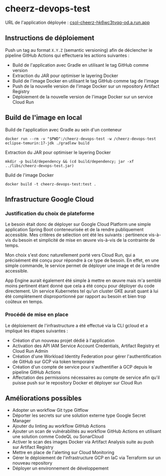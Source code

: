 # cheerz-devops-test

URL de l'application déployée : [csol-cheerz-hk6wc3tvqq-od.a.run.app](https://csol-cheerz-hk6wc3tvqq-od.a.run.app/)

## Instructions de déploiement

Push un tag au format `X.Y.Z` (semantic versioning) afin de déclencher le pipeline GitHub Actions qui effectuera les actions suivantes :

- Build de l'application avec Gradle en utilisant le tag GitHub comme version
- Extraction du JAR pour optimiser le layering Docker
- Build de l'image Docker en utilisant le tag GitHub comme tag de l'image
- Push de la nouvelle version de l'image Docker sur un repository Artifact Registry
- Déploiement de la nouvelle version de l'image Docker sur un service Cloud Run

## Build de l'image en local

Build de l'application avec Gradle au sein d'un conteneur

```plaintext
docker run --rm -v "$PWD":/cheerz-devops-test -w /cheerz-devops-test eclipse-temurin:17-jdk ./gradlew build
```

Extraction du JAR pour optimiser le layering Docker

```plaintext
mkdir -p build/dependency && (cd build/dependency; jar -xf ../libs/cheerz-devops-test.jar)
```

Build de l'image Docker

```plaintext
docker build -t cheerz-devops-test:test .
```

## Infrastructure Google Cloud

### Justification du choix de plateforme

Le besoin était donc de déployer sur Google Cloud Platform une simple application Spring Boot conteneurisée et de la rendre publiquement accessible. Mes critères de sélection ont été les suivants : pertinence vis-à-vis du besoin et simplicité de mise en œuvre vis-à-vis de la contrainte de temps.

Mon choix s'est donc naturellement porté vers Cloud Run, qui a précisément été conçu pour répondre à ce type de besoin. En effet, en une simple commande, le service permet de déployer une image et de la rendre accessible.

App Engine aurait également été simple à mettre en œuvre mais m'a semblé moins pertinent étant donné que cela a été conçu pour déployer du code directement. Un service Kubernetes tel qu'un cluster GKE aurait quant à lui été complètement disproportionné par rapport au besoin et bien trop coûteux en temps.

### Procédé de mise en place

Le déploiement de l'infrastructure a été effectué via la CLI gcloud et a impliqué les étapes suivantes :

- Création d'un nouveau projet dédié à l'application
- Activation des API IAM Service Account Credentials, Artifact Registry et Cloud Run Admin
- Création d'une Workload Identity Federation pour gérer l'authentification de GitHub sur GCP via token temporaire
- Création d'un compte de service pour s'authentifier à GCP depuis le pipeline GitHub Actions
- Affectation des permissions nécessaires au compte de service afin qu'il puisse push sur le repository Docker et déployer sur Cloud Run

## Améliorations possibles

- Adopter un workflow Git type Gitflow
- Déporter les secrets sur une solution externe type Google Secret Manager
- Ajouter du linting au workflow GitHub Actions
- Ajouter un scan de vulnérabilités au workflow GitHub Actions en utilisant une solution comme CodeQL ou SonarCloud
- Activer le scan des images Docker via Artifact Analysis suite au push sur Artifact Registry
- Mettre en place de l'alerting sur Cloud Monitoring
- Gérer le déploiement de l'infrastructure GCP en IaC via Terraform sur un nouveau repository
- Déployer un environnement de développement
